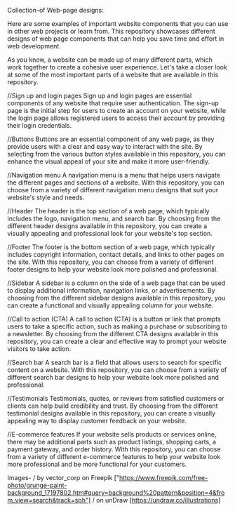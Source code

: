 Collection-of Web-page designs:

Here are some examples of important website components that you can use in other web projects or learn from. 
This repository showcases different designs of web page components that can help you save time and effort in web development.

As you know, a website can be made up of many different parts, which work together to create a cohesive user experience. 
Let's take a closer look at some of the most important parts of a website that are available in this repository.

//Sign up and login pages
Sign up and login pages are essential components of any website that require user authentication. The sign-up page is the initial step for users to create an account on your website, while the login page allows registered users to access their account by providing their login credentials.

//Buttons
Buttons are an essential component of any web page, as they provide users with a clear and easy way to interact with the site. By selecting from the various button styles available in this repository, you can enhance the visual appeal of your site and make it more user-friendly. 

//Navigation menu
A navigation menu is a menu that helps users navigate the different pages and sections of a website. With this repository, you can choose from a variety of different navigation menu designs that suit your website's style and needs.

//Header
The header is the top section of a web page, which typically includes the logo, navigation menu, and search bar. By choosing from the different header designs available in this repository, you can create a visually appealing and professional look for your website's top section.

//Footer
The footer is the bottom section of a web page, which typically includes copyright information, contact details, and links to other pages on the site. With this repository, you can choose from a variety of different footer designs to help your website look more polished and professional.

//Sidebar
A sidebar is a column on the side of a web page that can be used to display additional information, navigation links, or advertisements. By choosing from the different sidebar designs available in this repository, you can create a functional and visually appealing column for your website.

//Call to action (CTA)
A call to action (CTA) is a button or link that prompts users to take a specific action, such as making a purchase or subscribing to a newsletter. By choosing from the different CTA designs available in this repository, you can create a clear and effective way to prompt your website visitors to take action.

//Search bar
A search bar is a field that allows users to search for specific content on a website. With this repository, you can choose from a variety of different search bar designs to help your website look more polished and professional.

//Testimonials
Testimonials, quotes, or reviews from satisfied customers or clients can help build credibility and trust. By choosing from the different testimonial designs available in this repository, you can create a visually appealing way to display customer feedback on your website.

//E-commerce features
If your website sells products or services online, there may be additional parts such as product listings, shopping carts, a payment gateway, and order history. With this repository, you can choose from a variety of different e-commerce features to help your website look more professional and be more functional for your customers.

Images-
/ by vector_corp on Freepik ["https://www.freepik.com/free-photo/grunge-paint-background_17197802.htm#query=background%20pattern&position=4&from_view=search&track=sph"]
/ on unDraw [https://undraw.co/illustrations]
